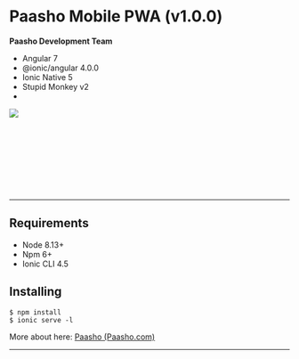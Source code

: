 Paasho Mobile PWA (v1.0.0)
==========
**Paasho Development Team** 

* Angular 7
* @ionic/angular 4.0.0
* Ionic Native 5
* Stupid Monkey v2
* 


<img src="https://encrypted-tbn0.gstatic.com/images?q=tbn:ANd9GcTbingpiSJ_Pf4E64YZOFjAAqVi9iOVo1QjlKRhrvxWQY29L96TCQ&s" />


<br><br><br><br><br><br><br>

---

Requirements
------------

* Node 8.13+
* Npm 6+
* Ionic CLI 4.5

Installing
------------

```
$ npm install
$ ionic serve -l
```

More about here: [Paasho (Paasho.com)](https://Paasho.com)

___

